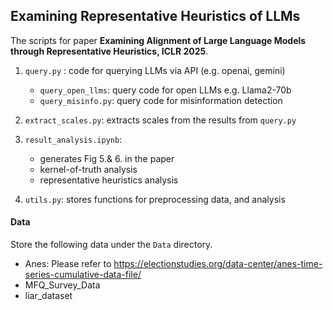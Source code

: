 ## **Examining Representative Heuristics of LLMs**
The scripts for paper **Examining Alignment of Large Language Models through Representative Heuristics, ICLR 2025**. 

1. `query.py` : code for querying LLMs via API (e.g. openai, gemini)
    - `query_open_llms`: query code for open LLMs e.g. Llama2-70b 
    - `query_misinfo.py`: query code for misinformation detection

2. `extract_scales.py`: extracts scales from the results from `query.py`

3. `result_analysis.ipynb`:
    - generates Fig 5.& 6. in the paper 
    - kernel-of-truth analysis 
    - representative heuristics analysis 

4. `utils.py`: stores functions for preprocessing data, and analysis

#### **Data**
Store the following data under the `Data` directory. 
- Anes: Please refer to https://electionstudies.org/data-center/anes-time-series-cumulative-data-file/ 
- MFQ_Survey_Data
- liar_dataset
